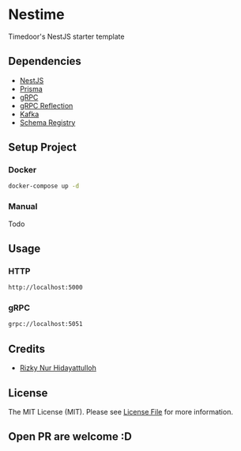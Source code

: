 # Nestime

Timedoor's NestJS starter template

## Dependencies

- [NestJS](https://nestjs.com/)
- [Prisma](https://www.prisma.io/)
- [gRPC](https://grpc.io/)
- [gRPC Reflection](https://gitlab.com/jtimmons/nestjs-grpc-reflection-module)
- [Kafka](https://github.com/kafkajs/confluent-schema-registry)
- [Schema Registry](https://github.com/kafkajs/confluent-schema-registry)

## Setup Project

### Docker

```bash
docker-compose up -d
```

### Manual

Todo

## Usage

### HTTP
```bash
http://localhost:5000
```

### gRPC
```bash
grpc://localhost:5051
```

## Credits

- [Rizky Nur Hidayattulloh](https://github.com/rizkyhidayattulloh)

## License

The MIT License (MIT). Please see [License File](LICENSE.md) for more information.

## Open PR are welcome :D
